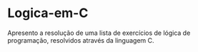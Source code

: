 # Logica-em-C
Apresento a resolução de uma lista de exercícios de lógica de programação, resolvidos através da linguagem C.
